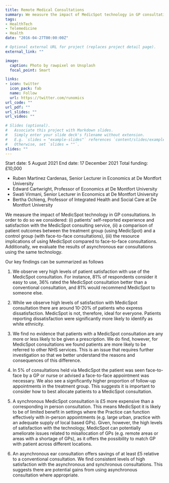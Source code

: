 ```yaml
---
title: Remote Medical Consultations
summary: We measure the impact of MedicSpot technology in GP consultations.
tags:
- HealthTech
- Telemedicine
- Health
date: "2016-04-27T00:00:00Z"

# Optional external URL for project (replaces project detail page).
external_link: ""

image:
  caption: Photo by rawpixel on Unsplash
  focal_point: Smart

links:
- icon: twitter
  icon_pack: fab
  name: Follow
  url: https://twitter.com/runomics
url_code: ""
url_pdf: ""
url_slides: ""
url_video: ""

# Slides (optional).
#   Associate this project with Markdown slides.
#   Simply enter your slide deck's filename without extension.
#   E.g. `slides = "example-slides"` references `content/slides/example-slides.md`.
#   Otherwise, set `slides = ""`.
slides: ""
---
```

Start date: 5 August 2021
End date: 17 December 2021
Total funding: £10,000

- Ruben Martinez Cardenas, Senior Lecturer in Economics at De Montfort University
- Edward Cartwright, Professor of Economics at De Montfort University
- Swati Virmani, Senior Lecturer in Economics at De Montfort University
- Bertha Ochieng, Professor of Integrated Health and Social Care at De Montfort University

We measure the impact of MedicSpot technology in GP consultations. In order to do so we considered: (i) patients’ self-reported experience and satisfaction with the MedicSpot consulting service, (ii) a comparison of patient outcomes between the treatment group (using MedicSpot) and a control group (with face-to-face consultations), (iii) the resource implications of using MedicSpot compared to face-to-face consultations. Additionally, we evaluate the results of asynchronous ear consultations using the same technology.

Our key findings can be summarized as follows

1. We observe very high levels of patient satisfaction with use of the MedicSpot consultation. For instance, 81% of respondents consider it easy to use, 36% rated the MedicSpot consultation better than a conventional consultation, and 81% would recommend MedicSpot to someone else. 

2. While we observe high levels of satisfaction with MedicSpot consultation there are around 10-20% of patients who express dissatisfaction. MedicSpot is not, therefore, ideal for everyone. Patients reporting dissatisfaction were significantly more likely to identify as white ethnicity. 

3. We find no evidence that patients with a MedicSpot consultation are any more or less likely to be given a prescription. We do find, however, for MedicSpot consultations we found patients are more likely to be referred to other NHS services. This is an issue that requires further investigation so that we better understand the reasons and consequences of this difference. 

4. In 5% of consultations held via MedicSpot the patient was seen face-to-face by a GP or nurse or advised a face-to-face appointment was necessary. We also see a significantly higher proportion of follow-up appointments in the treatment group. This suggests it is important to consider how to best allocate patients to a MedicSpot consultation.

5. A synchronous MedicSpot consultation is £5 more expensive than a corresponding in person consultation. This means MedicSpot it is likely to be of limited benefit in settings where the Practice can function effectively with in-person appointments (e.g. large urban, practice with an adequate supply of local based GPs). Given, however, the high levels of satisfaction with the technology, MedicSpot can potentially ameliorate issues related to misallocation of GPs (e.g. remote areas or areas with a shortage of GPs), as it offers the possibility to match GP with patient across different locations.

6. An asynchronous ear consultation offers savings of at least £5 relative to a conventional consultation. We find consistent levels of high satisfaction with the asynchronous and synchronous consultations. This suggests there are potential gains from using asynchronous consultation where appropriate.

